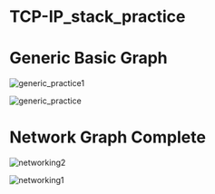 # TCP-IP_stack_practice

# Generic Basic Graph
![generic_practice1](https://github.com/dlgus8648/TCP-IP_stack_practice/assets/139437162/c9dbe2f7-6729-4709-bf01-a6fe676ccfe0)


![generic_practice](https://github.com/dlgus8648/TCP-IP_stack_practice/assets/139437162/c33af6a0-2994-479a-ab89-9f6e9403c155)


# Network Graph Complete
![networking2](https://github.com/dlgus8648/TCP-IP_stack_practice/assets/139437162/e2ffb591-c9f4-4d10-bf06-e9a3bc7c19d5)


![networking1](https://github.com/dlgus8648/TCP-IP_stack_practice/assets/139437162/3e8c7d51-3701-4cfc-883b-a50d5373d574)
